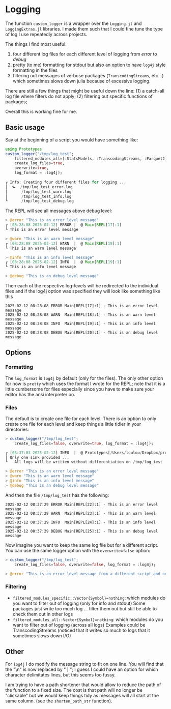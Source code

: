 # Logging

The function `custom_logger` is a wrapper over the `Logging.jl` and `LoggingExtras.jl` libraries.
I made them such that I could fine tune the type of log I use repeatedly across projects. 

The things I find most useful:

1. four different log files for each different level of logging from *error* to *debug*
2. pretty (to me) formatting for stdout but also an option to have `log4j` style formatting in the files
3. filtering out messages of verbose packages (`TranscodingStreams`, etc...) which sometimes slows down julia because of excessive logging.

There are still a few things that might be useful down the line:
(1) a catch-all log file where filters do not apply; (2) filtering out specific functions of packages; 

Overall this is working fine for me.

## Basic usage

Say at the beginning of a script you would have something like:
```julia
using Prototypes
custom_logger("/tmp/log_test"; 
    filtered_modules_all=[:StatsModels, :TranscodingStreams, :Parquet2], 
    create_log_files=true, 
    overwrite=true, 
    log_format = :log4j);
  
┌ Info: Creating four different files for logging ...
│  ⮑  /tmp/log_test_error.log
│      /tmp/log_test_warn.log
│      /tmp/log_test_info.log
└      /tmp/log_test_debug.log
```

The REPL will see all messages above debug level:
```julia
> @error "This is an error level message"
┌ [08:28:08 2025-02-12] ERROR |  @ Main[REPL[17]:1]
└ This is an error level message

> @warn "This is an warn level message"
┌ [08:28:08 2025-02-12] WARN  |  @ Main[REPL[18]:1]
└ This is an warn level message

> @info "This is an info level message"
┌ [08:28:08 2025-02-12] INFO  |  @ Main[REPL[19]:1]
└ This is an info level message

> @debug "This is an debug level message"

```
Then each of the respective log-levels will be redirected to the individual files and if the log4j option was specified they will look like something like this
```log4j
2025-02-12 08:28:08 ERROR Main[REPL[17]:1] - This is an error level message
2025-02-12 08:28:08 WARN  Main[REPL[18]:1] - This is an warn level message
2025-02-12 08:28:08 INFO  Main[REPL[19]:1] - This is an info level message
2025-02-12 08:28:08 DEBUG Main[REPL[20]:1] - This is an debug level message
```


## Options

### Formatting

The `log_format` is `log4j` by default (only for the files). 
The only other option for now is `pretty` which uses the format I wrote for the REPL; note that it is a little cumbersome for files especially since you have to make sure your editor has the ansi interpreter on. 

### Files

The default is to create one file for each level. 
There is an option to only create one file for each level and keep things a little tidier in your directories:
```julia
> custom_logger("/tmp/log_test";  
    create_log_files=false, overwrite=true, log_format = :log4j);

┌ [08:37:03 2025-02-12] INFO  |  @ Prototypes[/Users/loulou/Dropbox/projects_code/julia_packages/Prototypes/src/CustomLogger.jl:44]
│ Only one sink provided ...
└   All logs will be written without differentiation on /tmp/log_test

> @error "This is an error level message" 
> @warn "This is an warn level message"
> @info "This is an info level message"
> @debug "This is an debug level message"
```

And then the file `/tmp/log_test` has the following:
```log4j
2025-02-12 08:37:29 ERROR Main[REPL[22]:1] - This is an error level message
2025-02-12 08:37:29 WARN  Main[REPL[23]:1] - This is an warn level message
2025-02-12 08:37:29 INFO  Main[REPL[24]:1] - This is an info level message
2025-02-12 08:37:29 DEBUG Main[REPL[25]:1] - This is an debug level message
```

Now imagine you want to keep the same log file but for a different script. 
You can use the same logger option with the `overwrite=false` option:
```julia
> custom_logger("/tmp/log_test";  
    create_log_files=false, overwrite=false, log_format = :log4j);

> @error "This is an error level message from a different script and new logger" 
```

### Filtering

- `filtered_modules_specific::Vector{Symbol}=nothing`: which modules do you want to filter out of logging (only for info and stdout)
  Some packages just write too much log ... filter them out but still be able to check them out in other logs
- `filtered_modules_all::Vector{Symbol}=nothing`: which modules do you want to filter out of logging (across all logs)
   Examples could be TranscodingStreams (noticed that it writes so much to logs that it sometimes slows down I/O)


## Other

For `log4j` I do modify the message string to fit on one line. 
You will find that the "\n" is now replaced by " | "; I guess I could have an option for which character delimitates lines, but this seems too fussy.

I am trying to have a path shortener that would allow to reduce the path of the function to a fixed size.
The cost is that path will no longer be "clickable" but we would keep things tidy as messages will all start at the same column.
(see the `shorten_path_str` function).

















